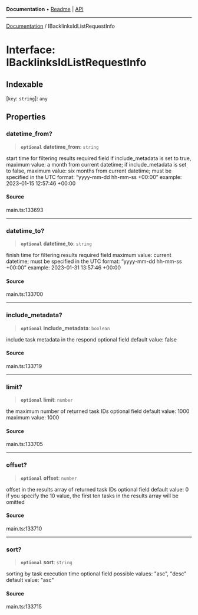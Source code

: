 **Documentation** • [Readme](../README.md) \| [API](../globals.md)

***

[Documentation](../README.md) / IBacklinksIdListRequestInfo

# Interface: IBacklinksIdListRequestInfo

## Indexable

 \[`key`: `string`\]: `any`

## Properties

### datetime\_from?

> **`optional`** **datetime\_from**: `string`

start time for filtering results
required field
if include_metadata is set to true, maximum value: a month from current datetime;
if include_metadata is set to false, maximum value: six months from current datetime;
must be specified in the UTC format: “yyyy-mm-dd hh-mm-ss +00:00”
example:
2023-01-15 12:57:46 +00:00

#### Source

main.ts:133693

***

### datetime\_to?

> **`optional`** **datetime\_to**: `string`

finish time for filtering results
required field
maximum value: current datetime;
must be specified in the UTC format: “yyyy-mm-dd hh-mm-ss +00:00”
example:
2023-01-31 13:57:46 +00:00

#### Source

main.ts:133700

***

### include\_metadata?

> **`optional`** **include\_metadata**: `boolean`

include task metadata in the respond
optional field
default value: false

#### Source

main.ts:133719

***

### limit?

> **`optional`** **limit**: `number`

the maximum number of returned task IDs
optional field
default value: 1000
maximum value: 1000

#### Source

main.ts:133705

***

### offset?

> **`optional`** **offset**: `number`

offset in the results array of returned task IDs
optional field
default value: 0
if you specify the 10 value, the first ten tasks in the results array will be omitted

#### Source

main.ts:133710

***

### sort?

> **`optional`** **sort**: `string`

sorting by task execution time
optional field
possible values: "asc", "desc"
default value: "asc"

#### Source

main.ts:133715
